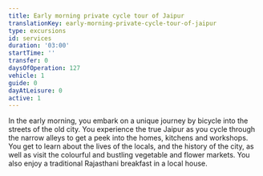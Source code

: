 ```yaml
---
title: Early morning private cycle tour of Jaipur
translationKey: early-morning-private-cycle-tour-of-jaipur
type: excursions
id: services
duration: '03:00'
startTime: ''
transfer: 0
daysOfOperation: 127
vehicle: 1
guide: 0
dayAtLeisure: 0
active: 1
---
```

In the early morning, you embark on a unique journey by bicycle into the streets of the old city. You experience the true Jaipur as you cycle through the narrow alleys to get a peek into the homes, kitchens and workshops. You get to learn about the lives of the locals, and the history of the city, as well as visit the colourful and bustling vegetable and flower markets. You also enjoy a traditional Rajasthani breakfast in a local house.